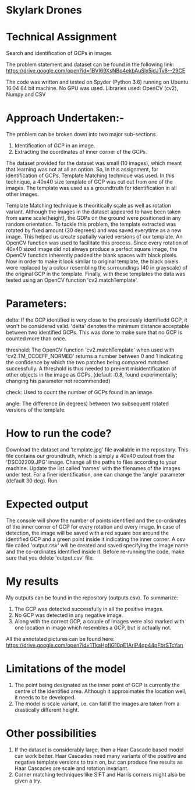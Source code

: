 # Skylark Drones
# Technical Assignment
Search and identification of GCPs in images

The problem statement and dataset can be found in the following link:
https://drive.google.com/open?id=1BVI69XsNBp4ekbAuSlx5jdJTv6--29CE

The code was written and tested on Spyder (Python 3.6) running on Ubuntu 16.04 64 bit machine. No GPU was used.
Libraries used: OpenCV (cv2), Numpy and CSV

# Approach Undertaken:-
The problem can be broken down into two major sub-sections. 
1. Identification of GCP in an image.
2. Extracting the coordinates of inner corner of the GCPs.

The dataset provided for the dataset was small (10 images), which meant that learning was not at all an option. So, in this assignment, for identification of GCPs, Template Matching technique was used. In this technique, a 40x40 size template of GCP was cut out from one of the images. The template was used as a groundtruth for identification in all other images.

Template Matching technique is theoritically scale as well as rotation variant. Although the images in the dataset appeared to have been taken from same scale(height), the GDPs on the ground were positioned in any random orientation. To tackle this problem, the template extracted was rotated by fixed amount (30 degrees) and was saved everytime as a new image. This helped us create spatially varied versions of our template. An OpenCV function was used to facilitate this process.
Since every rotation of 40x40 sized image did not always produce a perfect square image, the OpenCV function inherently padded the blank spaces with black pixels. Now in order to make it look similar to original template, the black pixels were replaced by a colour resembling the surroundings (40 in grayscale) of the original GCP in the template. Finally, with these templates the data was tested using an OpenCV function 'cv2.matchTemplate'.


# Parameters:

delta: If the GCP identified is very close to the previously identifiedd GCP, it won't be considered valid. 'delta' denotes the minimum distance acceptable between two identified GCPs. This was done to make sure that no GCP is counted more than once.

threshold: The OpenCV function 'cv2.matchTemplate' when used with 'cv2.TM_CCOEFF_NORMED' returns a number between 0 and 1 indicating the confidence by which the two patches being compared matched successfully. A threshold is thus needed to prevent misidentification of other objects in the image as GCPs. (default :0.8, found experimentally; changing his parameter not recommended)

check: Used to count the number of GCPs found in an image.

angle: The difference (in degrees) between two subsequent rotated versions of the template.

# How to run the code?

Download the dataset and 'template.jpg' file available in the repository. This file contains our groundtruth, which is simply a 40x40 cutout from the 'DSC02209.JPG' image. 
Change all the paths to files according to your machine.
Update the list called 'names' with the filenames of the images under test.
For a finer identification, one can change the 'angle' parameter (default 30 deg).
Run.

# Expected output

The console will show the number of points identified and the co-ordinates of the inner corner of GCP for every rotation and every image.
In case of detection, the image will be saved with a red square box around the identified GCP and a green point inside it indicating the inner corner. 
A csv file called 'output.csv' will be created and saved specifying the image name and the co-ordinates identified inside it.
Before re-running the code, make sure that you delete 'output.csv' file.

# My results

My outputs can be found in the repository (outputs.csv). To summarize:
1. The GCP was detected successfully in all the positive images.
2. No GCP was detected in any negative image.
3. Along with the correct GCP, a couple of images were also marked with one location in image which resembles a GCP, but is actually not.

All the annotated pictures can be found here:
https://drive.google.com/open?id=1TkaHpfIG10pE1ArlP4qp44pFbrSTcYan

# Limitations of the model

1. The point being designated as the inner point of GCP is currently the centre of the identified area. Although it approximates the location well, it needs to be developed.
2. The model is scale variant, i.e. can fail if the images are taken from a drastically different height.

# Other possibilities

1. If the dataset is considerably large, then a Haar Cascade based model can work better. Haar Cascades need many variants of the positive and negative template versions to train on, but can produce fine results as Haar Cascades are scale and rotation invariant.
2. Corner matching techniques like SIFT and Harris corners might also be given a try.

